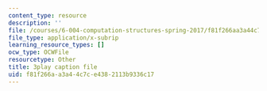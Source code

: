 ```yaml
---
content_type: resource
description: ''
file: /courses/6-004-computation-structures-spring-2017/f81f266aa3a44c7ce4382113b9336c17_0Q6kYWnhaks.srt
file_type: application/x-subrip
learning_resource_types: []
ocw_type: OCWFile
resourcetype: Other
title: 3play caption file
uid: f81f266a-a3a4-4c7c-e438-2113b9336c17
---
```

